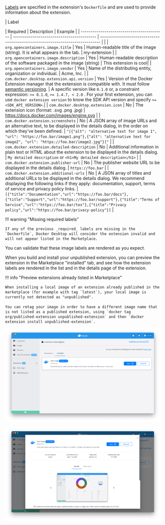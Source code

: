 [Labels](https://docs.docker.com/engine/reference/builder/#label) are specified in the extension's `Dockerfile` and are used to provide information about the extension.

| Label <div style="width:170px"></div>| Required | Description | Example |
| ------------------------------------------ | ------------------------------------------ | ------------------------------------------------------------------------------ | |
| `org.opencontainers.image.title` | Yes | Human-readable title of the image (string). It is what appears in the tab. | my-extension |
| `org.opencontainers.image.description` | Yes | Human-readable description of the software packaged in the image (string) | This extension is cool|
| `org.opencontainers.image.vendor` | Yes | Name of the distributing entity, organization or individual. | Acme, Inc. |
| `com.docker.desktop.extension.api.version` | Yes | Version of the Docker Extension manager that the extension is compatible with. It must follow [semantic versioning](https://semver.org/). | A specific version like `0.1.0` or, a constraint expression: `>= 0.1.0`, `>= 1.4.7, < 2.0` . For your first extension, you can use `docker extension version` to know the SDK API version and specify `>= <SDK_API_VERSION>`.|
| `com.docker.desktop.extension.icon` | No | The extension icon (format: .svg .png .jpg) | <a href="https://docs.docker.com/images/engine.svg" target="__blank">https://docs.docker.com/images/engine.svg<a> |
| `com.docker.extension.screenshots` | No | A JSON array of image URLs and an alternative text, to be displayed in the details dialog, in the order on which they’ve been defined. | `"[{"alt": "alternative text for image 1", "url": "https://foo.bar/image1.png"},{"alt": "alternative text for image2", "url": "https://foo.bar/image2.jpg"}]"` |
| `com.docker.extension.detailed-description` | No | Additional information in plain text or HTML about the extension to be displayed in the details dialog. | `My detailed description` or `<h1>My detailed description</h1>` |
| `com.docker.extension.publisher-url` | No | The publisher website URL to be displayed in the details dialog. | `https://foo.bar` |
| `com.docker.extension.additional-urls` | No | A JSON array of titles and additional URLs to be displayed in the details dialog. We recommend displaying the following links if they apply: documentation, support, terms of service and privacy policy links. | `[{"title":"Documentation","url":"https://foo.bar/docs"},{"title":"Support","url":"https://foo.bar/support"},{"title":"Terms of Service","url":"https://foo.bar/tos"},{"title":"Privacy policy","url":"https://foo.bar/privacy-policy"}]` |

!!! warning "Missing required labels"

    If any of the previous _required_ labels are missing in the `Dockerfile`, Docker Desktop will consider the extension invalid and will not appear listed in the Marketplace.

You can validate that these image labels are rendered as you expect.

When you build and install your unpublished extension, you can preview the extension in the Marketplace "installed" tab, and see how the extension labels are rendered in the list and in the details page of the extension.

!!! info "Preview extensions already listed in Marketplace"

    When installing a local image of an extension already published in the marketplace (for example with tag `latest`), your local image is currently not detected as "unpublished".

    You can retag your image in order to have a different image name that is not listed as a published extension, using `docker tag org/published-extension unpublished-extension` and then `docker extension install unpublished-extension`.

![List preview](images/list-preview.png)

![List preview](images/details-preview.png)
